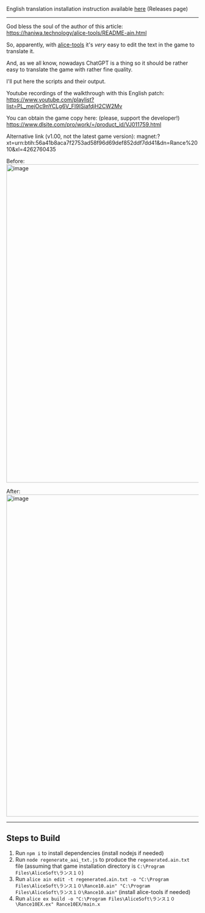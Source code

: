 English translation installation instruction available [here](https://github.com/klesun/rance-10-gpt-mtl/releases) (Releases page)
__________
God bless the soul of the author of this article:
https://haniwa.technology/alice-tools/README-ain.html

So, apparently, with [alice-tools](https://github.com/nunuhara/alice-tools) it's _very_ easy to edit the text in the game to translate it.

And, as we all know, nowadays ChatGPT is a thing so it should be rather easy to translate the game with rather fine quality.

I'll put here the scripts and their output.

Youtube recordings of the walkthrough with this English patch:
https://www.youtube.com/playlist?list=PL_mejOc9nYCLg6V_FI9ISiafdjH2CW2Mv

You can obtain the game copy here: (please, support the developer!)
https://www.dlsite.com/pro/work/=/product_id/VJ011759.html

Alternative link (v1.00, not the latest game version):
magnet:?xt=urn:btih:56a41b8aca7f2753ad58f96d69def852ddf7dd41&dn=Rance%2010&xl=4262760435

Before:
<img width="1186" height="834" alt="image" src="https://github.com/user-attachments/assets/53ffc48b-1b7c-469f-a79a-b31c248846a2" />


After:
<img width="1109" height="844" alt="image" src="https://github.com/user-attachments/assets/5233c5d3-83e8-4e20-807d-a0cbef5e5c81" />


______________________________________

## Steps to Build

1. Run `npm i` to install dependencies (install nodejs if needed)
2. Run `node regenerate_aai_txt.js` to produce the `regenerated.ain.txt` file
(assuming that game installation directory is `C:\Program Files\AliceSoft\ランス１０`)
3. Run `alice ain edit -t regenerated.ain.txt -o "C:\Program Files\AliceSoft\ランス１０\Rance10.ain" "C:\Program Files\AliceSoft\ランス１０\Rance10.ain"` (install alice-tools if needed)
4. Run `alice ex build -o "C:\Program Files\AliceSoft\ランス１０\Rance10EX.ex" Rance10EX/main.x`
